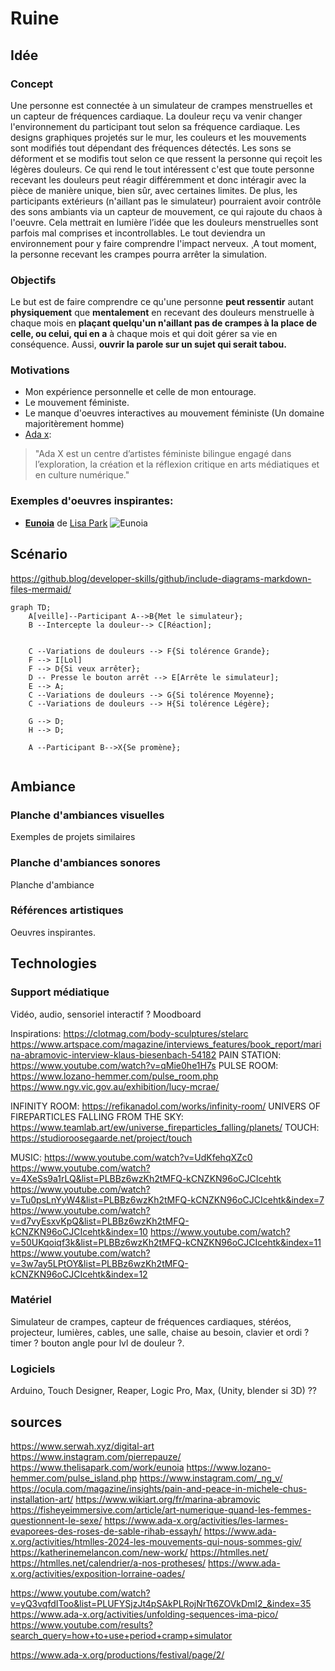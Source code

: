 # Ruine

## Idée

### Concept

Une personne est connectée à un simulateur de crampes menstruelles et un capteur de fréquences cardiaque. La douleur reçu va venir changer l'environnement du participant tout selon sa fréquence cardiaque. Les designs graphiques projetés sur le mur, les couleurs et les mouvements sont modifiés tout dépendant des fréquences détectés. Les sons se déforment et se modifis tout selon ce que ressent la personne qui reçoit les légères douleurs. Ce qui rend le tout intéressent c'est que toute personne recevant les douleurs peut réagir différemment et donc intéragir avec la pièce de manière unique, bien sûr, avec certaines limites. De plus, les participants extérieurs (n'aillant pas le simulateur) pourraient avoir contrôle des sons ambiants via un capteur de mouvement, ce qui rajoute du chaos à l'oeuvre. Cela mettrait en lumière l’idée que les douleurs menstruelles sont parfois mal comprises et incontrollables. Le tout deviendra un environnement pour y faire comprendre l'impact nerveux. ¸A tout moment, la personne recevant les crampes pourra arrêter la simulation.

### Objectifs

Le but est de faire comprendre ce qu'une personne **peut ressentir**  autant **physiquement** que **mentalement** en recevant des douleurs menstruelle à chaque mois en **plaçant quelqu'un n'aillant pas de crampes à la place de celle, ou celui, qui en a** à chaque mois et qui doit gérer sa vie en conséquence. Aussi, **ouvrir la parole sur un sujet qui serait tabou.**

### Motivations

- Mon expérience personnelle et celle de mon entourage.
- Le mouvement féministe.
- Le manque d'oeuvres interactives au mouvement féministe (Un domaine majoritèrement homme)
- [Ada x](https://www.ada-x.org/):

>"Ada X est un centre d’artistes féministe bilingue engagé dans l’exploration, la création et la réflexion critique en arts médiatiques et en culture numérique."

### Exemples d'oeuvres inspirantes:

- **[Eunoia](https://www.thelisapark.com/work/eunoia)** de [Lisa Park](https://www.thelisapark.com/)
![Eunoia](image)



## Scénario

https://github.blog/developer-skills/github/include-diagrams-markdown-files-mermaid/

```mermaid
graph TD;
    A[veille]--Participant A-->B{Met le simulateur};
    B --Intercepte la douleur--> C[Réaction];
    
    
    C --Variations de douleurs --> F{Si tolérence Grande};
    F --> I[Lol]
    F --> D{Si veux arrêter};
    D -- Presse le bouton arrêt --> E[Arrête le simulateur];
    E --> A;
    C --Variations de douleurs --> G{Si tolérence Moyenne};
    C --Variations de douleurs --> H{Si tolérence Légère};
    
    G --> D;
    H --> D;
    
    A --Participant B-->X{Se promène};
    
```

## Ambiance

### Planche d'ambiances visuelles

Exemples de projets similaires

### Planche d'ambiances sonores

Planche d'ambiance

### Références artistiques

Oeuvres inspirantes.

## Technologies

### Support médiatique

Vidéo, audio, sensoriel interactif ? Moodboard

Inspirations:
https://clotmag.com/body-sculptures/stelarc
https://www.artspace.com/magazine/interviews_features/book_report/marina-abramovic-interview-klaus-biesenbach-54182
PAIN STATION: https://www.youtube.com/watch?v=qMie0he1H7s
PULSE ROOM: https://www.lozano-hemmer.com/pulse_room.php
https://www.ngv.vic.gov.au/exhibition/lucy-mcrae/

INFINITY ROOM: https://refikanadol.com/works/infinity-room/
UNIVERS OF FIREPARTICLES FALLING FROM THE SKY: https://www.teamlab.art/ew/universe_fireparticles_falling/planets/
TOUCH: https://studioroosegaarde.net/project/touch



MUSIC:
https://www.youtube.com/watch?v=UdKfehqXZc0
https://www.youtube.com/watch?v=4XeSs9a1rLQ&list=PLBBz6wzKh2tMFQ-kCNZKN96oCJCIcehtk
https://www.youtube.com/watch?v=Tu0psLnYyW4&list=PLBBz6wzKh2tMFQ-kCNZKN96oCJCIcehtk&index=7
https://www.youtube.com/watch?v=d7vyEsxvKpQ&list=PLBBz6wzKh2tMFQ-kCNZKN96oCJCIcehtk&index=10
https://www.youtube.com/watch?v=50UKqoiqf3k&list=PLBBz6wzKh2tMFQ-kCNZKN96oCJCIcehtk&index=11
https://www.youtube.com/watch?v=3w7ay5LPtOY&list=PLBBz6wzKh2tMFQ-kCNZKN96oCJCIcehtk&index=12


### Matériel

Simulateur de crampes, capteur de fréquences cardiaques, stéréos, projecteur, lumières, cables, une salle, chaise au besoin, clavier et ordi ? timer ? bouton angle pour lvl de douleur ?.

### Logiciels

Arduino, Touch Designer, Reaper, Logic Pro, Max, (Unity, blender si 3D) ??

## sources

https://www.serwah.xyz/digital-art
https://www.instagram.com/pierrepauze/
https://www.thelisapark.com/work/eunoia
https://www.lozano-hemmer.com/pulse_island.php
https://www.instagram.com/_ng_v/
https://ocula.com/magazine/insights/pain-and-peace-in-michele-chus-installation-art/
https://www.wikiart.org/fr/marina-abramovic
https://fisheyeimmersive.com/article/art-numerique-quand-les-femmes-questionnent-le-sexe/
https://www.ada-x.org/activities/les-larmes-evaporees-des-roses-de-sable-rihab-essayh/
https://www.ada-x.org/activities/htmlles-2024-les-mouvements-qui-nous-sommes-giv/
https://katherinemelancon.com/new-work/
https://htmlles.net/
https://htmlles.net/calendrier/a-nos-protheses/
https://www.ada-x.org/activities/exposition-lorraine-oades/


https://www.youtube.com/watch?v=yQ3vqfdIToo&list=PLUFYSjzJt4pSAkPLRojNrTt6ZOVkDmI2_&index=35
https://www.ada-x.org/activities/unfolding-sequences-ima-pico/
https://www.youtube.com/results?search_query=how+to+use+period+cramp+simulator

https://www.ada-x.org/productions/festival/page/2/
